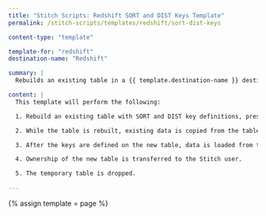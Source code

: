 ```yaml
---
title: "Stitch Scripts: Redshift SORT and DIST Keys Template"
permalink: /stitch-scripts/templates/redshift/sort-dist-keys

content-type: "template"

template-for: "redshift"
destination-name: "Redshift"

summary: |
  Rebuilds an existing table in a {{ template.destination-name }} destination with SORT and DIST key definitions, preserving table comments.

content: |
  This template will perform the following:

  1. Rebuild an existing table with SORT and DIST key definitions, preserving table comments.

  2. While the table is rebuilt, existing data is copied from the table into a temporary table.

  3. After the keys are defined on the new table, data is loaded from the temporary table back into the new table. 

  4. Ownership of the new table is transferred to the Stitch user.

  5. The temporary table is dropped.
  
---
```

{% assign template = page %}